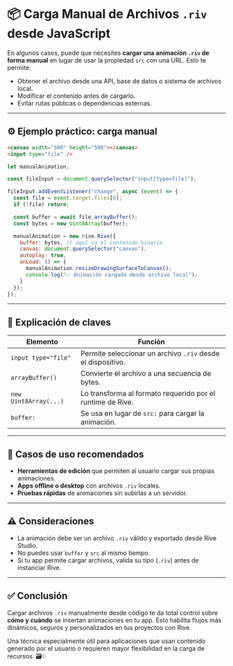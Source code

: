 # 📦 Carga Manual de Archivos `.riv` desde JavaScript

En algunos casos, puede que necesites **cargar una animación `.riv` de forma manual** en lugar de usar la propiedad `src` con una URL. Esto te permite:

- Obtener el archivo desde una API, base de datos o sistema de archivos local.
- Modificar el contenido antes de cargarlo.
- Evitar rutas públicas o dependencias externas.

---

## ⚙️ Ejemplo práctico: carga manual

```html
<canvas width="500" height="500"></canvas>
<input type="file" />
```

```javascript
let manualAnimation;

const fileInput = document.querySelector("input[type=file]");

fileInput.addEventListener("change", async (event) => {
  const file = event.target.files[0];
  if (!file) return;

  const buffer = await file.arrayBuffer();
  const bytes = new Uint8Array(buffer);

  manualAnimation = new rive.Rive({
    buffer: bytes, // aquí va el contenido binario
    canvas: document.querySelector("canvas"),
    autoplay: true,
    onLoad: () => {
      manualAnimation.resizeDrawingSurfaceToCanvas();
      console.log("✅ Animación cargada desde archivo local");
    }
  });
});
```

---

## 📖 Explicación de claves

| Elemento               | Función                                                                 |
|------------------------|-------------------------------------------------------------------------|
| `input type="file"`    | Permite seleccionar un archivo `.riv` desde el dispositivo.             |
| `arrayBuffer()`        | Convierte el archivo a una secuencia de bytes.                          |
| `new Uint8Array(...)`  | Lo transforma al formato requerido por el runtime de Rive.              |
| `buffer:`              | Se usa en lugar de `src:` para cargar la animación.                    |

---

## 🧩 Casos de uso recomendados

- **Herramientas de edición** que permiten al usuario cargar sus propias animaciones.
- **Apps offline o desktop** con archivos `.riv` locales.
- **Pruebas rápidas** de animaciones sin subirlas a un servidor.

---

## ⚠️ Consideraciones

- La animación debe ser un archivo `.riv` válido y exportado desde Rive Studio.
- No puedes usar `buffer` y `src` al mismo tiempo.
- Si tu app permite cargar archivos, valida su tipo (`.riv`) antes de instanciar Rive.

---

## ✅ Conclusión

Cargar archivos `.riv` manualmente desde código te da total control sobre **cómo y cuándo** se insertan animaciones en tu app. Esto habilita flujos más dinámicos, seguros y personalizados en tus proyectos con Rive.

Una técnica especialmente útil para aplicaciones que usan contenido generado por el usuario o requieren mayor flexibilidad en la carga de recursos. 🗃️✨

